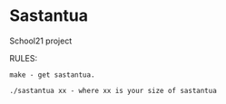 # Sastantua
School21 project

RULES:

	make - get sastantua.
	
	./sastantua xx - where xx is your size of sastantua
